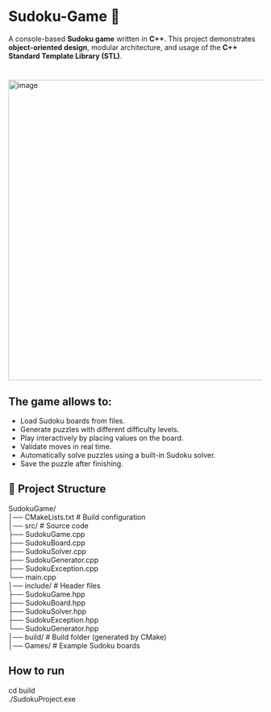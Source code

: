 # Sudoku-Game 🎲

A console-based **Sudoku game** written in **C++**. This project demonstrates **object-oriented design**, modular architecture, and usage of the **C++ Standard Template Library (STL)**.  
#
<img width="1200" height="596" alt="image" src="https://github.com/user-attachments/assets/e5a7ddda-3d3d-44c4-893d-d7eac589d799" />

## The game allows to: 
- Load Sudoku boards from files.
- Generate puzzles with different difficulty levels.
- Play interactively by placing values on the board.  
- Validate moves in real time.  
- Automatically solve puzzles using a built-in Sudoku solver.
- Save the puzzle after finishing.

## 📂 Project Structure
SudokuGame/  
│── CMakeLists.txt # Build configuration  
│── src/ # Source code    
  ├── SudokuGame.cpp  
  ├── SudokuBoard.cpp  
  ├── SudokuSolver.cpp    
  ├── SudokuGenerator.cpp  
  ├── SudokuException.cpp  
  └── main.cpp  
│── include/ # Header files  
  ├── SudokuGame.hpp  
  ├── SudokuBoard.hpp  
  ├── SudokuSolver.hpp  
  ├── SudokuException.hpp  
  └── SudokuGenerator.hpp  
│── build/ # Build folder (generated by CMake)  
│── Games/ # Example Sudoku boards  

## How to run 
cd build  
./SudokuProject.exe   


